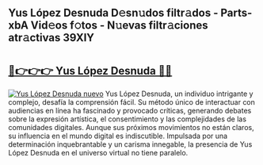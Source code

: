 ## Yus López Desnuda D𝚎sn𝚞dos filtr𝚊dos - Parts-xbA Vid𝚎os f𝚘tos - N𝚞evas filtr𝚊ciones atr𝚊ctivas 39XIY

# <h2><a href="http://mb93xf.tromn.icu/?c=Yus+L%c3%b3pez+Desnuda">🔗👉👉👉 Yus López Desnuda 🔗🔗</a></h2>

[![Yus López Desnuda nuevo](https://i.imgur.com/pEAQMta.gif)](http://mb93xf.tromn.icu/?c=Yus+L%c3%b3pez+Desnuda)
Yus López Desnuda, un individuo intrigante y complejo, desafía la comprensión fácil. Su método único de interactuar con audiencias en línea ha fascinado y provocado críticas, generando debates sobre la expresión artística, el consentimiento y las complejidades de las comunidades digitales. Aunque sus próximos movimientos no están claros, su influencia en el mundo digital es indiscutible. Impulsada por una determinación inquebrantable y un carisma innegable, la presencia de Yus López Desnuda en el universo virtual no tiene paralelo.
